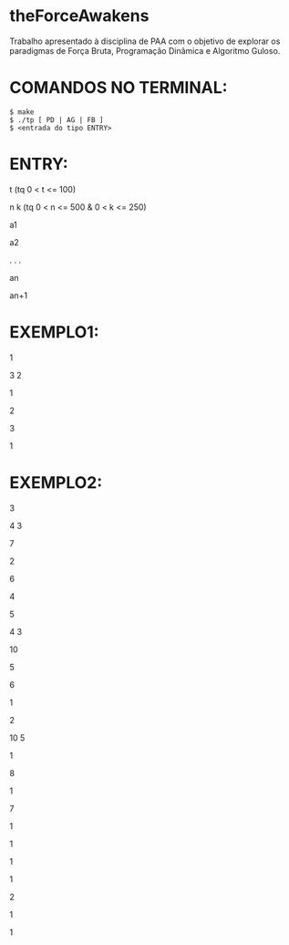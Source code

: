 # theForceAwakens
Trabalho apresentado à disciplina de PAA com o objetivo de explorar os paradigmas de Força Bruta, Programação Dinâmica e Algoritmo Guloso.


# COMANDOS NO TERMINAL:
	
	$ make
	$ ./tp [ PD | AG | FB ]
	$ <entrada do tipo ENTRY>

# ENTRY:

t 	(tq 0 < t <= 100)

n k 	(tq 0 < n <= 500 & 0 < k <= 250)

a1

a2

.
.
.

an

an+1


# EXEMPLO1:


1

3 2

1

2

3

1



# EXEMPLO2:

3

4 3

7

2

6

4

5

4 3

10

5

6

1

2

10 5

1

8

1

7

1

1

1

1

2

1

1
